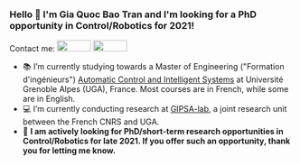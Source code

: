 ### Hello 👋 I'm Gia Quoc Bao Tran and I'm looking for a PhD opportunity in Control/Robotics for 2021!
Contact me: [<img src="https://img.shields.io/badge/Gmail-D14836?style=flat&logo=gmail&logoColor=white" height="20" width="60"/>](mailto:gia-quoc-bao.tran@grenoble-inp.org) [<img src="https://img.shields.io/badge/LinkedIn-0077B5?style=flat&logo=linkedin&logoColor=white" height="20" width="60"/>](https://www.linkedin.com/in/tran-gia-quoc-bao/)
- :books: I’m currently studying towards a Master of Engineering ("Formation d'ingénieurs") [Automatic Control and Intelligent Systems](https://ense3.grenoble-inp.fr/fr/formation/filiere-automatique-systemes-intelligents#page-presentation) at Université Grenoble Alpes (UGA), France. Most courses are in French, while some are in English.
- :computer: I’m currently conducting research at [GIPSA-lab](http://www.gipsa-lab.grenoble-inp.fr/en/home.php), a joint research unit between the French CNRS and UGA.
- :mag_right: **I am actively looking for PhD/short-term research opportunities in Control/Robotics for late 2021. If you offer such an opportunity, thank you for letting me know.**

